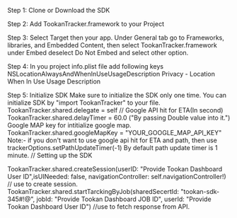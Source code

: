 Step 1: Clone or Download the SDK

Step 2: Add TookanTracker.framework to your Project

Step 3: Select Target then your app. Under General tab go to Frameworks, libraries, and Embedded Content, then select TookanTracker.framework under Embed deselect Do Not Embed and select other option.

Step 4: In you project info.plist file add following keys
NSLocationAlwaysAndWhenInUseUsageDescription
Privacy - Location When In Use Usage Description

Step 5: Initialize SDK
Make sure to initialize the SDK only one time. You can initialize SDK by "import TookanTracker" to your file.
TookanTracker.shared.delegate = self
//
Google API hit for ETA(In second)
TookanTracker.shared.delayTimer = 60.0 ("By passing Double value into it.")
Google MAP key for intitialize google map.
TookanTracker.shared.googleMapKey = "YOUR_GOOGLE_MAP_API_KEY"
Note:-
if you don't want to use google api hit for ETA and path, then use trackerOptions.setPathUpdateTimer(-1)
By default path update timer is 1 minute.
// Setting up the SDK

 TookanTracker.shared.createSession(userID: "Provide Tookan Dashboard User ID",isUINeeded: false, navigationController: self.navigationController!)
 // use to create session.
TookanTracker.shared.startTarckingByJob(sharedSecertId: "tookan-sdk-345#!@", jobId: "Provide Tookan Dashboard JOB ID", userId: "Provide Tookan Dashboard User ID")
//use to fetch response from API.
